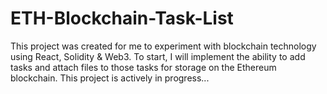 # ETH-Blockchain-Task-List
This project was created for me to experiment with blockchain technology using React, Solidity &amp; Web3. To start, I will implement the ability to add tasks and attach files to those tasks for storage on the Ethereum blockchain. This project is actively in progress...

